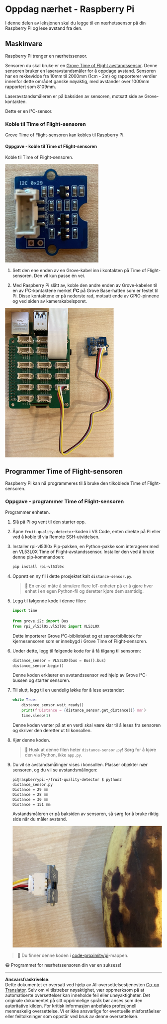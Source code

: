 <!--
CO_OP_TRANSLATOR_METADATA:
{
  "original_hash": "6145a1d791731c8a9d0afd0a1bae5108",
  "translation_date": "2025-08-27T20:31:24+00:00",
  "source_file": "4-manufacturing/lessons/4-trigger-fruit-detector/pi-proximity.md",
  "language_code": "no"
}
-->
# Oppdag nærhet - Raspberry Pi

I denne delen av leksjonen skal du legge til en nærhetssensor på din Raspberry Pi og lese avstand fra den.

## Maskinvare

Raspberry Pi trenger en nærhetssensor.

Sensoren du skal bruke er en [Grove Time of Flight avstandssensor](https://www.seeedstudio.com/Grove-Time-of-Flight-Distance-Sensor-VL53L0X.html). Denne sensoren bruker en laseravstandsmåler for å oppdage avstand. Sensoren har en rekkevidde fra 10mm til 2000mm (1cm - 2m) og rapporterer verdier innenfor dette området ganske nøyaktig, med avstander over 1000mm rapportert som 8109mm.

Laseravstandsmåleren er på baksiden av sensoren, motsatt side av Grove-kontakten.

Dette er en I²C-sensor.

### Koble til Time of Flight-sensoren

Grove Time of Flight-sensoren kan kobles til Raspberry Pi.

#### Oppgave - koble til Time of Flight-sensoren

Koble til Time of Flight-sensoren.

![En Grove Time of Flight-sensor](../../../../../translated_images/grove-time-of-flight-sensor.d82ff2165bfded9f485de54d8d07195a6270a602696825fca19f629ddfe94e86.no.png)

1. Sett den ene enden av en Grove-kabel inn i kontakten på Time of Flight-sensoren. Den vil kun passe én vei.

1. Med Raspberry Pi slått av, koble den andre enden av Grove-kabelen til en av I²C-kontaktene merket **I²C** på Grove Base-hatten som er festet til Pi. Disse kontaktene er på nederste rad, motsatt ende av GPIO-pinnene og ved siden av kamerakabelsporet.

![Grove Time of Flight-sensor koblet til I²C-kontakten](../../../../../translated_images/pi-time-of-flight-sensor.58c8dc04eb3bfb57a7c3019f031433ef4d798d4d7603d565afbf6f3802840dba.no.png)

## Programmer Time of Flight-sensoren

Raspberry Pi kan nå programmeres til å bruke den tilkoblede Time of Flight-sensoren.

### Oppgave - programmer Time of Flight-sensoren

Programmer enheten.

1. Slå på Pi og vent til den starter opp.

1. Åpne `fruit-quality-detector`-koden i VS Code, enten direkte på Pi eller ved å koble til via Remote SSH-utvidelsen.

1. Installer rpi-vl53l0x Pip-pakken, en Python-pakke som interagerer med en VL53L0X Time of Flight-avstandssensor. Installer den ved å bruke denne pip-kommandoen:

    ```sh
    pip install rpi-vl53l0x
    ```

1. Opprett en ny fil i dette prosjektet kalt `distance-sensor.py`.

    > 💁 En enkel måte å simulere flere IoT-enheter på er å gjøre hver enhet i en egen Python-fil og deretter kjøre dem samtidig.

1. Legg til følgende kode i denne filen:

    ```python
    import time
    
    from grove.i2c import Bus
    from rpi_vl53l0x.vl53l0x import VL53L0X
    ```

    Dette importerer Grove I²C-biblioteket og et sensorbibliotek for kjernesensoren som er innebygd i Grove Time of Flight-sensoren.

1. Under dette, legg til følgende kode for å få tilgang til sensoren:

    ```python
    distance_sensor = VL53L0X(bus = Bus().bus)
    distance_sensor.begin()    
    ```

    Denne koden erklærer en avstandssensor ved hjelp av Grove I²C-bussen og starter sensoren.

1. Til slutt, legg til en uendelig løkke for å lese avstander:

    ```python
    while True:
        distance_sensor.wait_ready()
        print(f'Distance = {distance_sensor.get_distance()} mm')
        time.sleep(1)
    ```

    Denne koden venter på at en verdi skal være klar til å leses fra sensoren og skriver den deretter ut til konsollen.

1. Kjør denne koden.

    > 💁 Husk at denne filen heter `distance-sensor.py`! Sørg for å kjøre den via Python, ikke `app.py`.

1. Du vil se avstandsmålinger vises i konsollen. Plasser objekter nær sensoren, og du vil se avstandsmålingen:

    ```output
    pi@raspberrypi:~/fruit-quality-detector $ python3 distance_sensor.py 
    Distance = 29 mm
    Distance = 28 mm
    Distance = 30 mm
    Distance = 151 mm
    ```

    Avstandsmåleren er på baksiden av sensoren, så sørg for å bruke riktig side når du måler avstand.

    ![Avstandsmåleren på baksiden av Time of Flight-sensoren peker mot en banan](../../../../../translated_images/time-of-flight-banana.079921ad8b1496e4525dc26b4cdc71a076407aba3e72ba113ba2e38febae92c5.no.png)

> 💁 Du finner denne koden i [code-proximity/pi](../../../../../4-manufacturing/lessons/4-trigger-fruit-detector/code-proximity/pi)-mappen.

😀 Programmet for nærhetssensoren din var en suksess!

---

**Ansvarsfraskrivelse**:  
Dette dokumentet er oversatt ved hjelp av AI-oversettelsestjenesten [Co-op Translator](https://github.com/Azure/co-op-translator). Selv om vi tilstreber nøyaktighet, vær oppmerksom på at automatiserte oversettelser kan inneholde feil eller unøyaktigheter. Det originale dokumentet på sitt opprinnelige språk bør anses som den autoritative kilden. For kritisk informasjon anbefales profesjonell menneskelig oversettelse. Vi er ikke ansvarlige for eventuelle misforståelser eller feiltolkninger som oppstår ved bruk av denne oversettelsen.